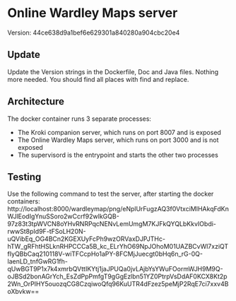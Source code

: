 # Online Wardley Maps server

Version: 44ce638d9a1bef6e629301a840280a904cbc20e4

## Update

Update the Version strings in the Dockerfile, Doc and Java files. Nothing more needed. You should find all places with find and replace.

## Architecture

The docker container runs 3 separate processes:
- The Kroki companion server, which runs on port 8007 and is exposed
- The Online Wardley Maps server, which runs on port 3000 and is not exposed
- The supervisord is the entrypoint and starts the other two processes

## Testing

Use the following command to test the server, after starting the docker containers:
http://localhost:8000/wardleymap/png/eNplUrFugzAQ3f0VtxciMIHAkqFdKnWJlEodIgYnuSSoro2wCcrf92wIkGQB-97z83t3tpWVCN8oYHvRNRPqcNENvLemUmgM7KJFkQYQLbKkvIObdi-rwwSt8pId9F-tFSoLH20N-uQVibEq_OG4BCn2KGEXUyFcPh9wzORVaxDJPJTHc-hTW_gRFhtHSLknRHPCCCa5B_kc_ELrYhO69NpJOhoM01UAZBCvWl7xziQTfIyQBbCaq210118V-wiTFCcpHo1aPY-8FCMjJuecgt0bHq6n_rG-0Q-laenLD_tnfGwRG1fh-qUwBGT9P1x7k4xmrbQVttIKYtj1jaJPUQa0jvLAjbYsYWuFOormWJH9M9Q-oJBSd2bonAGrYch_EsZdPpPmfgT9gGgEzlbn51YZ0PtrpVsDdAF0KCX8Kt2p2Wn_OrPIHY5ouozqCG8CzqiwoQfq96KuUTR4dFzez5peMjP2RqE7ci7xxv4BoXbvkw==
